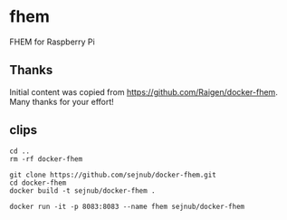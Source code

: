 # fhem
FHEM for Raspberry Pi

## Thanks
Initial content was copied from https://github.com/Raigen/docker-fhem. Many thanks for your effort! 

## clips

```
cd ..
rm -rf docker-fhem 

git clone https://github.com/sejnub/docker-fhem.git
cd docker-fhem 
docker build -t sejnub/docker-fhem .

docker run -it -p 8083:8083 --name fhem sejnub/docker-fhem
```
